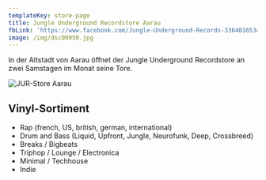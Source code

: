 ```yaml
---
templateKey: store-page
title: Jungle Underground Recordstore Aarau
fbLink: 'https://www.facebook.com/Jungle-Underground-Records-336401653403334/'
image: /img/dsc00050.jpg
---
```

In der Altstadt von Aarau öffnet der Jungle Underground Recordstore an zwei Samstagen im Monat seine Tore. 

![](/img/record-store.jpg "JUR-Store Aarau")

## Vinyl-Sortiment

* Rap (french, US, british, german, international) 
* Drum and Bass (Liquid, Upfront, Jungle, Neurofunk, Deep, Crossbreed) 
* Breaks / Bigbeats
* Triphop / Lounge / Electronica
* Minimal / Techhouse
* Indie
